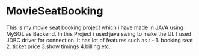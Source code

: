 # MovieSeatBooking
This is my movie seat booking project which i have made in JAVA using MySQL as Backend. In this Project i used java swing to make the UI. I used JDBC driver for connection. It has lot of features such as : - 1. booking seat 2. ticket price 3.show timings 4.billing etc.
